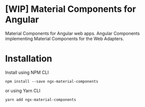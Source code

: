 # [WIP] Material Components for Angular

Material Components for Angular web apps. Angular Components implementing
Material Components for the Web Adapters.

# Installation

Install using NPM CLI
```
npm install --save ngx-material-components
```

or using Yarn CLI
```
yarn add ngx-material-components
```
